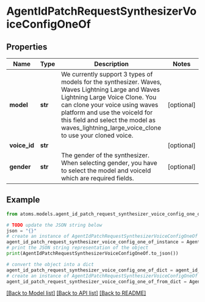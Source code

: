 # AgentIdPatchRequestSynthesizerVoiceConfigOneOf


## Properties

Name | Type | Description | Notes
------------ | ------------- | ------------- | -------------
**model** | **str** | We currently support 3 types of models for the synthesizer. Waves, Waves Lightning Large and Waves Lightning Large Voice Clone. You can clone your voice using waves platform and use the voiceId for this field and select the model as waves_lightning_large_voice_clone to use your cloned voice. | [optional] 
**voice_id** | **str** |  | [optional] 
**gender** | **str** | The gender of the synthesizer. When selecting gender, you have to select the model and voiceId which are required fields. | [optional] 

## Example

```python
from atoms.models.agent_id_patch_request_synthesizer_voice_config_one_of import AgentIdPatchRequestSynthesizerVoiceConfigOneOf

# TODO update the JSON string below
json = "{}"
# create an instance of AgentIdPatchRequestSynthesizerVoiceConfigOneOf from a JSON string
agent_id_patch_request_synthesizer_voice_config_one_of_instance = AgentIdPatchRequestSynthesizerVoiceConfigOneOf.from_json(json)
# print the JSON string representation of the object
print(AgentIdPatchRequestSynthesizerVoiceConfigOneOf.to_json())

# convert the object into a dict
agent_id_patch_request_synthesizer_voice_config_one_of_dict = agent_id_patch_request_synthesizer_voice_config_one_of_instance.to_dict()
# create an instance of AgentIdPatchRequestSynthesizerVoiceConfigOneOf from a dict
agent_id_patch_request_synthesizer_voice_config_one_of_from_dict = AgentIdPatchRequestSynthesizerVoiceConfigOneOf.from_dict(agent_id_patch_request_synthesizer_voice_config_one_of_dict)
```
[[Back to Model list]](../README.md#documentation-for-models) [[Back to API list]](../README.md#documentation-for-api-endpoints) [[Back to README]](../README.md)


